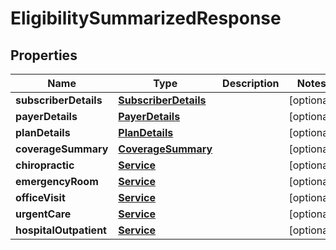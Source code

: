 
# EligibilitySummarizedResponse

## Properties
Name | Type | Description | Notes
------------ | ------------- | ------------- | -------------
**subscriberDetails** | [**SubscriberDetails**](SubscriberDetails.md) |  |  [optional]
**payerDetails** | [**PayerDetails**](PayerDetails.md) |  |  [optional]
**planDetails** | [**PlanDetails**](PlanDetails.md) |  |  [optional]
**coverageSummary** | [**CoverageSummary**](CoverageSummary.md) |  |  [optional]
**chiropractic** | [**Service**](Service.md) |  |  [optional]
**emergencyRoom** | [**Service**](Service.md) |  |  [optional]
**officeVisit** | [**Service**](Service.md) |  |  [optional]
**urgentCare** | [**Service**](Service.md) |  |  [optional]
**hospitalOutpatient** | [**Service**](Service.md) |  |  [optional]



